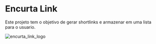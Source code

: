 # Encurta Link

Este projeto tem o objetivo de gerar shortlinks e armazenar em uma lista para o usuario.

![encurta_link_logo](https://user-images.githubusercontent.com/74041954/164347202-a5318ca8-006f-4edd-a270-c87e91881d43.png)


